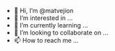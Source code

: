 - 👋 Hi, I’m @matvejion
- 👀 I’m interested in ...
- 🌱 I’m currently learning ...
- 💞️ I’m looking to collaborate on ...
- 📫 How to reach me ...

<!---
matvejion/matvejion is a ✨ special ✨ repository because its `README.md` (this file) appears on your GitHub profile.
You can click the Preview link to take a look at your changes.
--->
